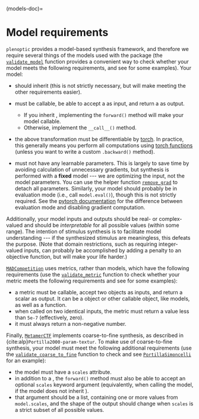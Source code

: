 (models-doc)=

# Model requirements

`plenoptic` provides a model-based synthesis framework, and therefore we require several things of the models used with the package (the [`validate_model`](plenoptic.tools.validate.validate_model) function provides a convenient way to check whether your model meets the following requirements, and see [](plenoptic.simulate.models) for some examples). Your model:

- should inherit [](torch.nn.Module) (this is not strictly necessary, but will make meeting the other requirements easier).

- must be callable, be able to accept a [](torch.Tensor) as input, and return a [](torch.Tensor) as output.

  - If you inherit [](torch.nn.Module), implementing the `forward()` method will make your model callable.
  - Otherwise, implement the `__call__()` method.

- the above transformation must be differentiable by [torch](inv:torch:std:doc#index). In practice, this generally means you perform all computations using [torch functions](inv:torch:std:doc#torch) (unless you want to write a custom `.backward()` method).

- must not have any learnable parameters. This is largely to save time by avoiding calculation of unnecessary gradients, but synthesis is performed with a **fixed** model --- we are optimizing the input, not the model parameters. You can use the helper function [`remove_grad`](plenoptic.tools.validate.remove_grad) to detach all parameters. Similarly, your model should probably be in evaluation mode (i.e., call `model.eval()`), though this is not strictly required. See the [pytorch documentation](https://pytorch.org/docs/stable/notes/autograd.html#locally-disable-grad-doc) for the difference between evaluation mode and disabling gradient computation.

Additionally, your model inputs and outputs should be real- or complex-valued and should be *interpretable* for all possible values (within some range). The intention of stimulus synthesis is to facilitate model understanding --- if the synthesized stimulus are meaningless, this defeats the purpose. (Note that domain restrictions, such as requiring integer-valued inputs, can probably be accomplished by adding a penalty to an objective function, but will make your life harder.)

[`MADCompetition`](plenoptic.synthesize.mad_competition.MADCompetition) uses metrics, rather than models, which have the following requirements (use the [`validate_metric`](plenoptic.tools.validate.validate_metric) function to check whether your metric meets the following requirements and see [](plenoptic.metric) for some examples):

- a metric must be callable, accept two [](torch.Tensor) objects as inputs, and return a scalar as output. It can be a [](torch.nn.Module) object or other callable object, like models, as well as a function.
- when called on two identical inputs, the metric must return a value less than `5e-7` (effectively, zero).
- it must always return a non-negative number.

Finally, [`MetamerCTF`](plenoptic.synthesize.metamer.MetamerCTF) implements
coarse-to-fine synthesis, as described in {cite:alp}`Portilla2000-param-textur`. To make use of coarse-to-fine synthesis, your model must meet the following additional requirements (use the [`validate_coarse_to_fine`](plenoptic.tools.validate.validate_coarse_to_fine) function to check and see [`PortillaSimoncelli`](plenoptic.simulate.models.portilla_simoncelli.PortillaSimoncelli) for an example):

- the model must have a `scales` attribute.
- in addition to a [](torch.Tensor), the `forward()` method must also be able to accept an optional `scales` keyword argument (equivalently, when calling the model, if the model does not inherit [](torch.nn.Module)).
- that argument should be a list, containing one or more values from `model.scales`, and the shape of the output should change when `scales` is a strict subset of all possible values.
